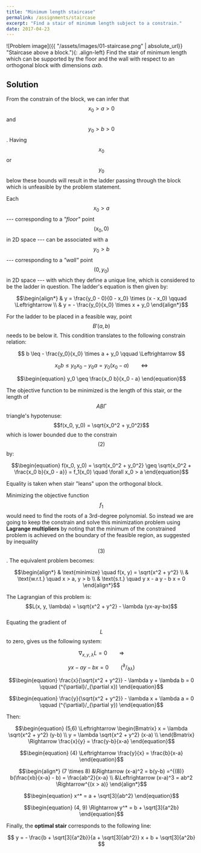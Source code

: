 ```yaml
---
title: "Minimum length staircase"
permalink: /assignments/staircase
excerpt: "Find a stair of minimum length subject to a constrain."
date: 2017-04-23
---
```


![Problem image]({{ "/assets/images/01-staircase.png" | absolute_url}} "Staircase above a block."){: .align-left} 
Find the stair of minimum length which can be supported by the floor and the wall with
respect to an orthogonal block with dimensions *axb*.

## Solution

From the constrain of the block, we can infer that $$ x_0 > a > 0 $$ and $$ y_0 > b > 0 $$.
Having $$x_0$$ or $$y_0$$ below these bounds will result in the ladder passing through the
block which is unfeasible by the problem statement.

Each $$x_0 > a$$ --- corresponding to a *"floor"* point $$(x_0, 0)$$ in 2D space --- can be associated with
a $$y_0 > b$$ --- corresponding to a *"wall"* point $$(0, y_0)$$ in 2D space --- with which
they define a unique line, which is considered to be the ladder in question. The
ladder's equation is then given by:

$$\begin{align*}
  & y = \frac{y_0 - 0}{0 - x_0} \times (x - x_0) \qquad \Leftrightarrow \\
  & y = - \frac{y_0}{x_0} \times x + y_0
\end{align*}$$  

For the ladder to be placed in a feasible way, point $$B'(a, b)$$ needs to be below
it. This condition translates to the following constrain relation:


$$
  b \leq - \frac{y_0}{x_0} \times a + y_0 \qquad \Leftrightarrow
$$  

$$\begin{equation}
  x_0 b \leq y_0 x_0 - y_0 a = y_0 (x_0 - a) \qquad \Leftrightarrow
\end{equation}$$  

$$\begin{equation}
  y_0 \geq \frac{x_0 b}{x_0 - a}
\end{equation}$$  

The objective function to be minimized is the length of this stair, or the length
of $$AB\Gamma$$ triangle's hypotenuse: $$f(x_0, y_0) = \sqrt{x_0^2 + y_0^2}$$
which is lower bounded due to the constrain $$(2)$$ by:  

$$\begin{equation}
  f(x_0, y_0) = \sqrt{x_0^2 + y_0^2} \geq \sqrt{x_0^2 + \frac{x_0 b}{x_0 - a}} = f_1(x_0) \quad \forall x_0 > a
\end{equation}$$

Equality is taken when stair "leans" upon the orthogonal block. 

Minimizing the objective function $$f_1$$ would need to find the roots of a 3rd-degree
polynomial. So instead we are going to keep the constrain and solve this minimization
problem using **Lagrange multipliers** by noting that the minimum of the constrained problem
is achieved on the boundary of the feasible region, as suggested by inequality $$(3)$$.
The equivalent problem becomes:  

$$\begin{align*}
  & \text{minimize} \quad f(x, y) = \sqrt{x^2 + y^2} \\
  & \text{w.r.t.} \quad x > a, y > b \\
  & \text{s.t.} \quad y x -  a y - b x = 0
\end{align*}$$

The Lagrangian of this problem is: $$L(x, y, \lambda) = \sqrt{x^2 + y^2} - \lambda (yx-ay-bx)$$  
Equating the gradient of $$L$$ to zero, gives us the following system:  

$$
  \nabla_{x,y,\lambda} L = 0 \qquad \Rightarrow
$$

$$\begin{equation}
  yx-ay-bx=0 \qquad (^{\partial}/_{\partial \lambda})
\end{equation}$$

$$\begin{equation}
  \frac{x}{\sqrt{x^2 + y^2}} - \lambda y + \lambda b = 0 \qquad (^{\partial}/_{\partial x})
\end{equation}$$

$$\begin{equation}
  \frac{y}{\sqrt{x^2 + y^2}} - \lambda x + \lambda a = 0 \qquad (^{\partial}/_{\partial y})
\end{equation}$$

Then:

$$\begin{equation}
(5,6) \Leftrightarrow
\begin{Bmatrix}
  x = \lambda \sqrt{x^2 + y^2} (y-b)  \\ 
  y = \lambda \sqrt{x^2 + y^2} (x-a)  \\ 
\end{Bmatrix}
\Rightarrow
\frac{x}{y} = \frac{y-b}{x-a}
\end{equation}$$

$$\begin{equation}
  (4) \Leftrightarrow \frac{y}{x} = \frac{b}{x-a}
\end{equation}$$

$$\begin{align*}
  (7 \times 8) &\Rightarrow (x-a)^2 = b(y-b) =^{(8)} b(\frac{xb}{x-a} - b) = \frac{ab^2}{x-a} \\
  &\Leftrightarrow (x-a)^3 = ab^2 \Rightarrow^{(x > a)}
\end{align*}$$

$$\begin{equation}
  x^* = a + \sqrt[3]{ab^2}
\end{equation}$$

$$\begin{equation}
  (4, 9) \Rightarrow y^* = b + \sqrt[3]{a^2b}
\end{equation}$$

Finally, the **optimal stair** corresponds to the following line:

$$
  y = - \frac{b + \sqrt[3]{a^2b}}{a + \sqrt[3]{ab^2}} x + b + \sqrt[3]{a^2b}
$$
